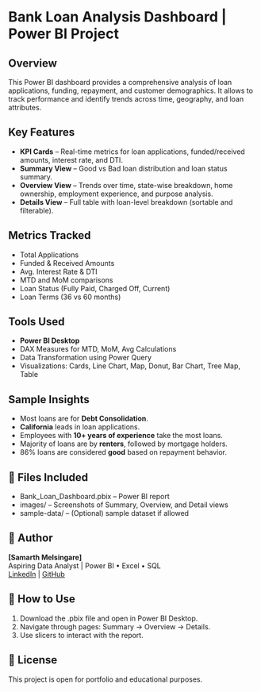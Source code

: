# Bank Loan Analysis Dashboard | Power BI Project

## Overview
This Power BI dashboard provides a comprehensive analysis of loan applications, funding, repayment, and customer demographics. It allows to track performance and identify trends across time, geography, and loan attributes.

## Key Features
-  **KPI Cards** – Real-time metrics for loan applications, funded/received amounts, interest rate, and DTI.
-  **Summary View** – Good vs Bad loan distribution and loan status summary.
-  **Overview View** – Trends over time, state-wise breakdown, home ownership, employment experience, and purpose analysis.
-  **Details View** – Full table with loan-level breakdown (sortable and filterable).

## Metrics Tracked
- Total Applications  
- Funded & Received Amounts  
- Avg. Interest Rate & DTI  
- MTD and MoM comparisons  
- Loan Status (Fully Paid, Charged Off, Current)  
- Loan Terms (36 vs 60 months)  

## Tools Used
- **Power BI Desktop**
- DAX Measures for MTD, MoM, Avg Calculations
- Data Transformation using Power Query
- Visualizations: Cards, Line Chart, Map, Donut, Bar Chart, Tree Map, Table

## Sample Insights
-  Most loans are for **Debt Consolidation**.
- **California** leads in loan applications.
-  Employees with **10+ years of experience** take the most loans.
-  Majority of loans are by **renters**, followed by mortgage holders.
-  86% loans are considered **good** based on repayment behavior.

## 📁 Files Included
- Bank_Loan_Dashboard.pbix – Power BI report
- images/ – Screenshots of Summary, Overview, and Detail views
- sample-data/ – (Optional) sample dataset if allowed

## 👤 Author
**[Samarth Melsingare]**  
Aspiring Data Analyst | Power BI • Excel • SQL  
[LinkedIn](https://linkedin.com/in/yourprofile) | [GitHub](https://github.com/Samarth-Melsingare/Power-bi-Bank-Loan-Dashboard)

## 🔗 How to Use
1. Download the .pbix file and open in Power BI Desktop.
2. Navigate through pages: Summary → Overview → Details.
3. Use slicers to interact with the report.

## 📜 License
This project is open for portfolio and educational purposes.
